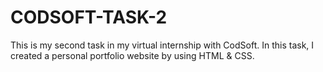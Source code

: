 # CODSOFT-TASK-2
This is my second task in my virtual internship with CodSoft. In this task, I created a personal portfolio website by using HTML & CSS.
